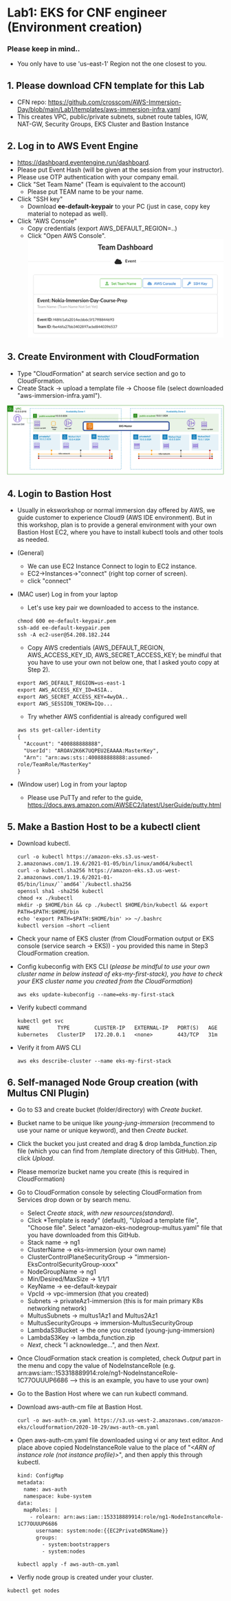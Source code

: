 # Lab1: EKS for CNF engineer (Environment creation)

### Please keep in mind..
* You only have to use 'us-east-1' Region not the one closest to you.

## 1. Please download CFN template for this Lab
* CFN repo: https://github.com/crosscom/AWS-Immersion-Day/blob/main/Lab1/templates/aws-immersion-infra.yaml
* This creates VPC, public/private subnets, subnet route tables, IGW, NAT-GW, Security Groups, EKS Cluster and Bastion Instance

## 2. Log in to AWS Event Engine 
* https://dashboard.eventengine.run/dashboard.
* Please put Event Hash (will be given at the session from your instructor). 
* Please use OTP authentication with your company email.
* Click "Set Team Name" (Team is equivalent to the account)
    * Please put TEAM name to be your name.  
* Click "SSH key" 
    * Download **ee-default-keypair** to your PC (just in case, copy key material to notepad as well).
* Click "AWS Console"
    * Copy credentials (export AWS_DEFAULT_REGION=..) 
    * Click "Open AWS Console".
![Dashboard](images/dashboard.png)

## 3. Create Environment with CloudFormation
* Type "CloudFormation" at search service section and go to CloudFormation.
* Create Stack -> upload a template file -> Choose file (select downloaded "aws-immersion-infra.yaml").


![Landing Zone configuratoin](images/immersion-day1.png)


## 4. Login to Bastion Host 
* Usually in eksworkshop or normal immersion day offered by AWS, we guide customer to experience Cloud9 (AWS IDE environment). But in this workshop, plan is to provide a general environment with your own Bastion Host EC2, where you have to install kubectl tools and other tools as needed.
* (General)
    * We can use EC2 Instance Connect to login to EC2 instance.
    * EC2->Instances->"connect" (right top corner of screen). 
    * click "connect"

* (MAC user) Log in from your laptop
    * Let's use key pair we downloaded to access to the instance.

  ````
  chmod 600 ee-default-keypair.pem
  ssh-add ee-default-keypair.pem
  ssh -A ec2-user@54.208.182.244
  ````

    * Copy AWS credentials (AWS_DEFAULT_REGION, AWS_ACCESS_KEY_ID, AWS_SECRET_ACCESS_KEY; be mindful that you have to use your own not below one, that I asked youto copy at Step 2).

  ````
  export AWS_DEFAULT_REGION=us-east-1
  export AWS_ACCESS_KEY_ID=ASIA..
  export AWS_SECRET_ACCESS_KEY=4wyDA..
  export AWS_SESSION_TOKEN=IQo...
  ````

    * Try whether AWS confidential is already configured well

    ````
    aws sts get-caller-identity
    {
      "Account": "400888888888", 
      "UserId": "AROAV2K6K7UQPEU2EAAAA:MasterKey", 
      "Arn": "arn:aws:sts::400888888888:assumed-role/TeamRole/MasterKey"
    }
    ````

* (Window user) Log in from your laptop 
    * Please use PuTTy and refer to the guide, https://docs.aws.amazon.com/AWSEC2/latest/UserGuide/putty.html

## 5. Make a Bastion Host to be a kubectl client

* Download kubectl. 

  ````
  curl -o kubectl https://amazon-eks.s3.us-west-2.amazonaws.com/1.19.6/2021-01-05/bin/linux/amd64/kubectl
  curl -o kubectl.sha256 https://amazon-eks.s3.us-west-2.amazonaws.com/1.19.6/2021-01-05/bin/linux/``amd64``/kubectl.sha256
  openssl sha1 -sha256 kubectl
  chmod +x ./kubectl
  mkdir -p $HOME/bin && cp ./kubectl $HOME/bin/kubectl && export PATH=$PATH:$HOME/bin
  echo 'export PATH=$PATH:$HOME/bin' >> ~/.bashrc
  kubectl version —short —client
  ````

* Check your name of EKS cluster (from CloudFormation output or EKS console (service search -> EKS)) - you provided this name in Step3 CloudFormation creation.

* Config kubeconfig with EKS CLI (*please be mindful to use your own cluster name in below instead of eks-my-first-stack), you have to check your EKS cluster name you created from the CloudFormation*)
  ````
  aws eks update-kubeconfig --name=eks-my-first-stack
  ````

* Verify kubectl command
  ````
  kubectl get svc
  NAME         TYPE        CLUSTER-IP   EXTERNAL-IP   PORT(S)   AGE
  kubernetes   ClusterIP   172.20.0.1   <none>        443/TCP   31m
  ````

* Verify it from AWS CLI
  ````
  aws eks describe-cluster --name eks-my-first-stack
  ````

## 6. Self-managed Node Group creation (with Multus CNI Plugin)
* Go to S3 and create bucket (folder/directory) with *Create bucket*.
* Bucket name to be unique like *young-jung-immersion* (recommend to use your name or unique keyword), and then *Create bucket*.
* Click the bucket you just created and drag & drop lambda_function.zip file (which you can find from /template directory of this GitHub). Then, click *Upload*.
* Please memorize bucket name you create (this is required in CloudFormation)
* Go to CloudFormation console by selecting CloudFormation from Services drop down or by search menu. 
    * Select *Create stack*, *with new resources(standard)*.
    * Click *Template is ready" (default), "Upload a template file", "Choose file". Select "amazon-eks-nodegroup-multus.yaml" file that you have downloaded from this GitHub. 
    * Stack name -> ng1
    * ClusterName -> eks-immersion (your own name)
    * ClusterControlPlaneSecurityGroup -> "immersion-EksControlSecurityGroup-xxxx"
    * NodeGroupName -> ng1
    * Min/Desired/MaxSize -> 1/1/1
    * KeyName -> ee-default-keypair
    * VpcId -> vpc-immersion (that you created)
    * Subnets -> privateAz1-immersion (this is for main primary K8s networking network)
    * MultusSubnets -> multus1Az1 and Multus2Az1
    * MultusSecurityGroups -> immersion-MultusSecurityGroup
    * LambdaS3Bucket -> the one you created (young-jung-immersion)
    * LambdaS3Key -> lambda_function.zip
    * *Next*, check "I acknowledge...", and then *Next*.

* Once CloudFormation stack creation is completed, check *Output* part in the menu and copy the value of NodeInstanceRole (e.g. arn:aws:iam::153318889914:role/ng1-NodeInstanceRole-1C77OUUUP6686 --> this is an example, you have to use your own)
* Go to the Bastion Host where we can run kubectl command. 
* Download aws-auth-cm file at Bastion Host.
  ````
  curl -o aws-auth-cm.yaml https://s3.us-west-2.amazonaws.com/amazon-eks/cloudformation/2020-10-29/aws-auth-cm.yaml
  ````

* Open aws-auth-cm.yaml file downloaded using vi or any text editor. And place above copied NodeInstanceRole value to the place of "*<ARN of instance role (not instance profile)>*", and then apply this through kubectl.
  ````
  kind: ConfigMap
  metadata:
    name: aws-auth
    namespace: kube-system
  data:
    mapRoles: |
      - rolearn: arn:aws:iam::153318889914:role/ng1-NodeInstanceRole-1C77OUUUP6686
        username: system:node:{{EC2PrivateDNSName}}
        groups:
          - system:bootstrappers
          - system:nodes
  ````
  ````
  kubectl apply -f aws-auth-cm.yaml
  ````
  
 * Verfiy node group is created under your cluster. 
 ````
 kubectl get nodes
 ````
